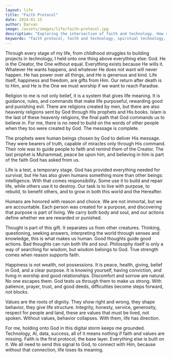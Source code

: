 ```yaml
---
layout: life
title: "Faith Protocol"
date: 2024-01-15
author: Darvan
image: /assets/images/life/faith-protocol.jpg
description: "Exploring the intersection of faith and technology. How spiritual beliefs guide my approach to innovation and service to humanity."
keywords: "faith protocol, faith and technology, spiritual technology, faith-driven innovation, technology ethics, spiritual guidance, innovation with purpose, faith-based development, technology for good, spiritual approach to tech, ethical technology"
---
```


Through every stage of my life, from childhood struggles to building projects in technology, I held onto one thing above everything else: God. He is the Creator, the One without equal. Everything exists because He wills it. Whatever He wants happens, and whatever He does not want will never happen. He has power over all things, and He is generous and kind. Life itself, happiness and freedom, are gifts from Him. Our return after death is to Him, and He is the One we must worship if we want to reach Paradise.

Religion to me is not only belief, it is a system that gives life meaning. It is guidance, rules, and commands that make life purposeful, rewarding good and punishing evil. There are religions created by men, but there are also heavenly religions sent by God through His prophets and His books. Islam is the last of these heavenly religions, the final path that God commands us to believe in. For me, there is no need to build on the words of other people when they too were created by God. The message is complete.

The prophets were human beings chosen by God to deliver His message. They were bearers of truth, capable of miracles only through His command. Their role was to guide people to faith and remind them of the Creator. The last prophet is Muhammad, peace be upon him, and believing in him is part of the faith God has asked from us.

Life is a test, a temporary stage. God has provided everything needed for survival, but He has also given humans something more than other beings: intelligence. With that comes responsibility. Some use it to build and repair life, while others use it to destroy. Our task is to live with purpose, to rebuild, to benefit others, and to grow in both this world and the Hereafter.

Humans are honored with reason and choice. We are not immortal, but we are accountable. Each person was created for a purpose, and discovering that purpose is part of living. We carry both body and soul, and our actions define whether we are rewarded or punished.

Thought is part of this gift. It separates us from other creatures. Thinking, questioning, seeking answers, interpreting the world through senses and knowledge, this is what makes us human. Good thoughts guide good actions. Bad thoughts can ruin both life and soul. Philosophy itself is only a way of searching for wisdom, but wisdom belongs to God. True strength comes when reason supports faith.

Happiness is not wealth, not possessions. It is peace, health, giving, belief in God, and a clear purpose. It is knowing yourself, having conviction, and living in worship and good relationships. Discomfort and sorrow are natural. No one escapes them. God tests us through them to make us strong. With patience, prayer, trust, and good deeds, difficulties become steps forward, not blocks.

Values are the roots of dignity. They show right and wrong, they shape behavior, they give life structure. Integrity, honesty, service, generosity, respect for people and land, these are values that must be lived, not spoken. Without values, behavior collapses. With them, life has direction.

For me, holding onto God in this digital storm keeps me grounded. Technology, AI, data, success, all of it means nothing if faith and values are missing. Faith is the first protocol, the base layer. Everything else is built on it. We all need to send this signal to God, to connect with Him, because without that connection, life loses its meaning.